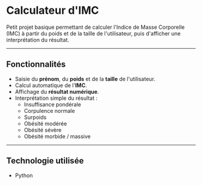 # Calculateur d'IMC

Petit projet basique permettant de calculer l'Indice de Masse Corporelle (IMC) à partir du poids et de la taille de l'utilisateur, puis d'afficher une interprétation du résultat.

---

## Fonctionnalités

- Saisie du **prénom**, du **poids** et de la **taille** de l'utilisateur.
- Calcul automatique de l'**IMC**.
- Affichage du **résultat numérique**.
- Interprétation simple du résultat :
  - Insuffisance pondérale
  - Corpulence normale
  - Surpoids
  - Obésité modérée
  - Obésité sévère
  - Obésité morbide / massive

---

## Technologie utilisée

- Python
